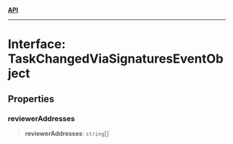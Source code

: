 [**API**](../../../README.md)

***

# Interface: TaskChangedViaSignaturesEventObject

## Properties

### reviewerAddresses

> **reviewerAddresses**: `string`[]

